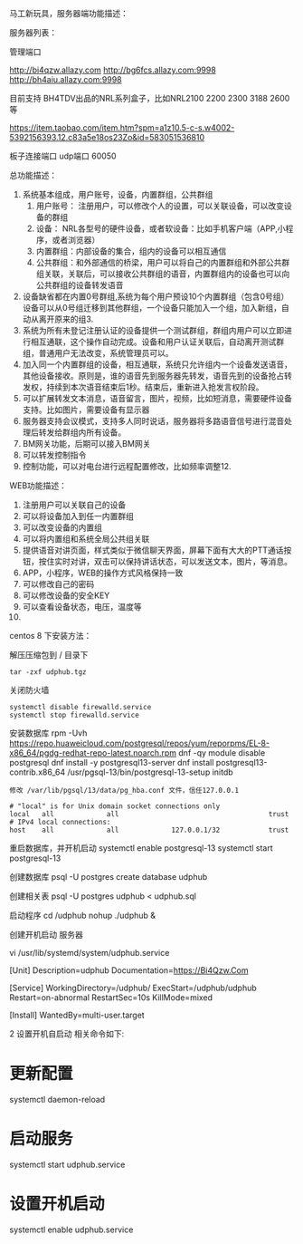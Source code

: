 
马工新玩具，服务器端功能描述：


服务器列表：

管理端口

http://bi4qzw.allazy.com
http://bg6fcs.allazy.com:9998
http://bh4aiu.allazy.com:9998

目前支持 BH4TDV出品的NRL系列盒子，比如NRL2100 2200 2300 3188 2600 等

https://item.taobao.com/item.htm?spm=a1z10.5-c-s.w4002-5392156393.12.c83a5e18os23Zo&id=583051536810

板子连接端口
udp端口 60050



总功能描述：

1. 系统基本组成，用户账号，设备，内置群组，公共群组
   1. 用户账号： 注册用户，可以修改个人的设置，可以关联设备，可以改变设备的群组
   2. 设备： NRL各型号的硬件设备，或者软设备：比如手机客户端（APP,小程序，或者浏览器）
   3. 内置群组：内部设备的集合，组内的设备可以相互通信
   4. 公共群组：和外部通信的桥梁，用户可以将自己的内置群组和外部公共群组关联，关联后，可以接收公共群组的语音，内置群组内的设备也可以向公共群组的设备转发语音
2. 设备缺省都在内置0号群组,系统为每个用户预设10个内置群组（包含0号组）设备可以从0号组迁移到其他群组，一个设备只能加入一个组，加入新组，自动从离开原来的组3. 
4. 系统为所有未登记注册认证的设备提供一个测试群组，群组内用户可以立即进行相互通联，这个操作自动完成。设备和用户认证关联后，自动离开测试群组，普通用户无法改变，系统管理员可以。
5. 加入同一个内置群组的设备，相互通联，系统只允许组内一个设备发送语音，其他设备接收。原则是，谁的语音先到服务器先转发，语音先到的设备抢占转发权，持续到本次语音结束后1秒。结束后，重新进入抢发言权阶段。
7. 可以扩展转发文本消息，语音留言，图片，视频，比如短消息，需要硬件设备支持。比如图片，需要设备有显示器
8. 服务器支持会议模式，支持多人同时说话，服务器将多路语音信号进行混音处理后转发给群组内所有设备。
9. BM网关功能，后期可以接入BM网关
10. 可以转发控制指令
11. 控制功能，可以对电台进行远程配置修改，比如频率调整12. 

WEB功能描述：
1. 注册用户可以关联自己的设备
2. 可以将设备加入到任一内置群组
3. 可以改变设备的内置组
4. 可以将内置组和系统全局公共组关联
5. 提供语音对讲页面，样式类似于微信聊天界面，屏幕下面有大大的PTT通话按钮，按住实时对讲，双击可以保持讲话状态，可以发送文本，图片，等消息。
6. APP，小程序，WEB的操作方式风格保持一致
7. 可以修改自己的密码
8. 可以修改设备的安全KEY
9. 可以查看设备状态，电压，温度等
10. 
    

centos 8 下安装方法：

解压压缩包到 / 目录下 

    tar -zxf udphub.tgz 

关闭防火墙

    systemctl disable firewalld.service
    systemctl stop firewalld.service


安装数据库
    rpm -Uvh https://repo.huaweicloud.com/postgresql/repos/yum/reporpms/EL-8-x86_64/pgdg-redhat-repo-latest.noarch.rpm
    dnf -qy module disable postgresql
    dnf install -y postgresql13-server
    dnf install postgresql13-contrib.x86_64
    /usr/pgsql-13/bin/postgresql-13-setup initdb 

    修改 /var/lib/pgsql/13/data/pg_hba.conf 文件，信任127.0.0.1 

    # "local" is for Unix domain socket connections only
    local   all             all                                     trust
    # IPv4 local connections:
    host    all             all             127.0.0.1/32            trust

重启数据库，并开机启动
  systemctl enable postgresql-13
  systemctl start postgresql-13


创建数据库
   psql -U postgres 
      create database udphub
    
创建相关表
    psql -U postgres udphub < udphub.sql

启动程序
    cd /udphub
    nohup ./udphub &





创建开机启动 服务器

vi /usr/lib/systemd/system/udphub.service

[Unit]
Description=udphub
Documentation=https://Bi4Qzw.Com
 
[Service]
WorkingDirectory=/udphub/
ExecStart=/udphub/udphub
Restart=on-abnormal
RestartSec=10s
KillMode=mixed
 
[Install]
WantedBy=multi-user.target

2 设置开机自启动 相关命令如下: 

# 更新配置
systemctl daemon-reload
# 启动服务
systemctl start udphub.service
# 设置开机启动
systemctl enable udphub.service
 